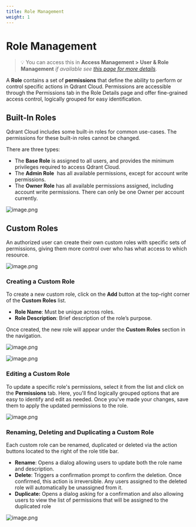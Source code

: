 ```yaml
---
title: Role Management
weight: 1
---
```


# Role Management



> 💡 You can access this in **Access Management > User & Role Management** *if available see [this page for more details](/documentation/cloud-rbac/).*


A **Role** contains a set of **permissions** that define the ability to perform or control specific actions in Qdrant Cloud. Permissions are accessible through the Permissions tab in the Role Details page and offer fine-grained access control, logically grouped for easy identification.


## Built-In Roles

Qdrant Cloud includes some built-in roles for common use-cases. The permissions for these built-in roles cannot be changed.

There are three types: 

- The **Base Role** is assigned to all users, and provides the minimum privileges required to access Qdrant Cloud.
- The **Admin Role**  has all available permissions, except for account write permissions.
- The **Owner Role** has all available permissions assigned, including account write permissions. There can only be one Owner per account currently.

![image.png](/documentation/cloud/role-based-access-control/built-in-roles.png)

## Custom Roles

An authorized user can create their own custom roles with specific sets of permissions, giving them more control over who has what access to which resource.

![image.png](/documentation/cloud/role-based-access-control/custom-roles.png)

### Creating a Custom Role

To create a new custom role, click on the **Add** button at the top-right corner of the **Custom Roles** list.

- **Role Name**: Must be unique across roles.
- **Role Description**: Brief description of the role’s purpose.

Once created, the new role will appear under the **Custom Roles** section in the navigation.

![image.png](/documentation/cloud/role-based-access-control/create-custom-role.png)

![image.png](/documentation/cloud/role-based-access-control/create-new-role.png)

### Editing a Custom Role

To update a specific role's permissions, select it from the list and click on the **Permissions** tab. Here, you'll find logically grouped options that are easy to identify and edit as needed. Once you've made your changes, save them to apply the updated permissions to the role.

![image.png](/documentation/cloud/role-based-access-control/update-permission.png)

### Renaming, Deleting and Duplicating a Custom Role

Each custom role can be renamed, duplicated or deleted via the action buttons located to the right of the role title bar.

- **Rename**: Opens a dialog allowing users to update both the role name and description.
- **Delete**: Triggers a confirmation prompt to confirm the deletion. Once confirmed, this action is irreversible. Any users assigned to the deleted role will automatically be unassigned from it.
- **Duplicate:** Opens a dialog asking for a confirmation and also allowing users to view the list of permissions that will be assigned to the duplicated role

![image.png](/documentation/cloud/role-based-access-control/role-actions.png)
